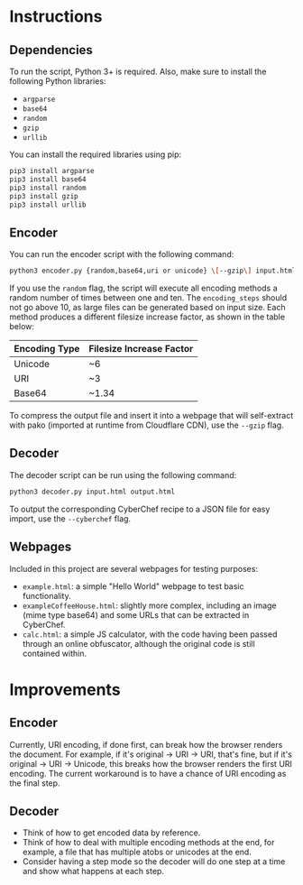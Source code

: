 # Instructions  
## Dependencies
To run the script, Python 3+ is required. Also, make sure to install the following Python libraries:  

- `argparse`
- `base64`
- `random`
- `gzip`
- `urllib`

You can install the required libraries using pip:  

```sh
pip3 install argparse  
pip3 install base64  
pip3 install random  
pip3 install gzip  
pip3 install urllib  
```

## Encoder
You can run the encoder script with the following command: 

```sh
python3 encoder.py {random,base64,uri or unicode} \[--gzip\] input.html output.html  
```

If you use the `random` flag, the script will execute all encoding methods a random number of times between one and ten. The `encoding_steps` should not go above 10, as large files can be generated based on input size. Each method produces a different filesize increase factor, as shown in the table below:  

| Encoding Type | Filesize Increase Factor |
|---------------|--------------------------|
| Unicode       | ~6                       |
| URI           | ~3                       |
| Base64        | ~1.34                    |  

To compress the output file and insert it into a webpage that will self-extract with pako (imported at runtime from Cloudflare CDN), use the `--gzip` flag.

## Decoder  
The decoder script can be run using the following command:

```sh 
python3 decoder.py input.html output.html
```

To output the corresponding CyberChef recipe to a JSON file for easy import, use the `--cyberchef` flag.

## Webpages  
Included in this project are several webpages for testing purposes:  

- `example.html`: a simple "Hello World" webpage to test basic functionality.  
- `exampleCoffeeHouse.html`: slightly more complex, including an image (mime type base64) and some URLs that can be extracted in CyberChef.  
- `calc.html`: a simple JS calculator, with the code having been passed through an online obfuscator, although the original code is still contained within.  

# Improvements
## Encoder
Currently, URI encoding, if done first, can break how the browser renders the document. For example, if it's original -> URI -> URI, that's fine, but if it's original -> URI -> Unicode, this breaks how the browser renders the first URI encoding. The current workaround is to have a chance of URI encoding as the final step.  

## Decoder 
- Think of how to get encoded data by reference.
- Think of how to deal with multiple encoding methods at the end, for example, a file that has multiple atobs or unicodes at the end.
- Consider having a step mode so the decoder will do one step at a time and show what happens at each step.